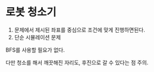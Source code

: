 # 로봇 청소기


1. 문제에서 제시된 좌표를 중심으로 조건에 맞게 진행하면된다.
2. 단순 시뮬레이션 문제

BFS를 사용할 필요가 없다.

다만 청소를 해서 깨끗해진 자리도, 후진으로 갈 수 있다는 점 주의.
